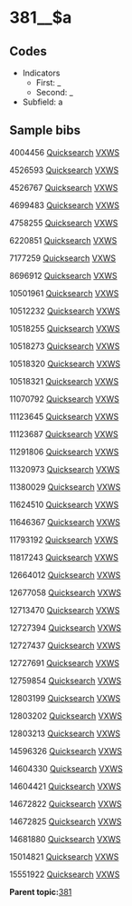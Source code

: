 # 381\_\_$a

## Codes

-   Indicators
    -   First: \_
    -   Second: \_
-   Subfield: a

## Sample bibs

4004456 [Quicksearch](https://search.library.yale.edu/catalog/4004456) [VXWS](http://prodorbis.library.yale.edu:7014/vxws/GetHoldingsService?bibId=4004456)

4526593 [Quicksearch](https://search.library.yale.edu/catalog/4526593) [VXWS](http://prodorbis.library.yale.edu:7014/vxws/GetHoldingsService?bibId=4526593)

4526767 [Quicksearch](https://search.library.yale.edu/catalog/4526767) [VXWS](http://prodorbis.library.yale.edu:7014/vxws/GetHoldingsService?bibId=4526767)

4699483 [Quicksearch](https://search.library.yale.edu/catalog/4699483) [VXWS](http://prodorbis.library.yale.edu:7014/vxws/GetHoldingsService?bibId=4699483)

4758255 [Quicksearch](https://search.library.yale.edu/catalog/4758255) [VXWS](http://prodorbis.library.yale.edu:7014/vxws/GetHoldingsService?bibId=4758255)

6220851 [Quicksearch](https://search.library.yale.edu/catalog/6220851) [VXWS](http://prodorbis.library.yale.edu:7014/vxws/GetHoldingsService?bibId=6220851)

7177259 [Quicksearch](https://search.library.yale.edu/catalog/7177259) [VXWS](http://prodorbis.library.yale.edu:7014/vxws/GetHoldingsService?bibId=7177259)

8696912 [Quicksearch](https://search.library.yale.edu/catalog/8696912) [VXWS](http://prodorbis.library.yale.edu:7014/vxws/GetHoldingsService?bibId=8696912)

10501961 [Quicksearch](https://search.library.yale.edu/catalog/10501961) [VXWS](http://prodorbis.library.yale.edu:7014/vxws/GetHoldingsService?bibId=10501961)

10512232 [Quicksearch](https://search.library.yale.edu/catalog/10512232) [VXWS](http://prodorbis.library.yale.edu:7014/vxws/GetHoldingsService?bibId=10512232)

10518255 [Quicksearch](https://search.library.yale.edu/catalog/10518255) [VXWS](http://prodorbis.library.yale.edu:7014/vxws/GetHoldingsService?bibId=10518255)

10518273 [Quicksearch](https://search.library.yale.edu/catalog/10518273) [VXWS](http://prodorbis.library.yale.edu:7014/vxws/GetHoldingsService?bibId=10518273)

10518320 [Quicksearch](https://search.library.yale.edu/catalog/10518320) [VXWS](http://prodorbis.library.yale.edu:7014/vxws/GetHoldingsService?bibId=10518320)

10518321 [Quicksearch](https://search.library.yale.edu/catalog/10518321) [VXWS](http://prodorbis.library.yale.edu:7014/vxws/GetHoldingsService?bibId=10518321)

11070792 [Quicksearch](https://search.library.yale.edu/catalog/11070792) [VXWS](http://prodorbis.library.yale.edu:7014/vxws/GetHoldingsService?bibId=11070792)

11123645 [Quicksearch](https://search.library.yale.edu/catalog/11123645) [VXWS](http://prodorbis.library.yale.edu:7014/vxws/GetHoldingsService?bibId=11123645)

11123687 [Quicksearch](https://search.library.yale.edu/catalog/11123687) [VXWS](http://prodorbis.library.yale.edu:7014/vxws/GetHoldingsService?bibId=11123687)

11291806 [Quicksearch](https://search.library.yale.edu/catalog/11291806) [VXWS](http://prodorbis.library.yale.edu:7014/vxws/GetHoldingsService?bibId=11291806)

11320973 [Quicksearch](https://search.library.yale.edu/catalog/11320973) [VXWS](http://prodorbis.library.yale.edu:7014/vxws/GetHoldingsService?bibId=11320973)

11380029 [Quicksearch](https://search.library.yale.edu/catalog/11380029) [VXWS](http://prodorbis.library.yale.edu:7014/vxws/GetHoldingsService?bibId=11380029)

11624510 [Quicksearch](https://search.library.yale.edu/catalog/11624510) [VXWS](http://prodorbis.library.yale.edu:7014/vxws/GetHoldingsService?bibId=11624510)

11646367 [Quicksearch](https://search.library.yale.edu/catalog/11646367) [VXWS](http://prodorbis.library.yale.edu:7014/vxws/GetHoldingsService?bibId=11646367)

11793192 [Quicksearch](https://search.library.yale.edu/catalog/11793192) [VXWS](http://prodorbis.library.yale.edu:7014/vxws/GetHoldingsService?bibId=11793192)

11817243 [Quicksearch](https://search.library.yale.edu/catalog/11817243) [VXWS](http://prodorbis.library.yale.edu:7014/vxws/GetHoldingsService?bibId=11817243)

12664012 [Quicksearch](https://search.library.yale.edu/catalog/12664012) [VXWS](http://prodorbis.library.yale.edu:7014/vxws/GetHoldingsService?bibId=12664012)

12677058 [Quicksearch](https://search.library.yale.edu/catalog/12677058) [VXWS](http://prodorbis.library.yale.edu:7014/vxws/GetHoldingsService?bibId=12677058)

12713470 [Quicksearch](https://search.library.yale.edu/catalog/12713470) [VXWS](http://prodorbis.library.yale.edu:7014/vxws/GetHoldingsService?bibId=12713470)

12727394 [Quicksearch](https://search.library.yale.edu/catalog/12727394) [VXWS](http://prodorbis.library.yale.edu:7014/vxws/GetHoldingsService?bibId=12727394)

12727437 [Quicksearch](https://search.library.yale.edu/catalog/12727437) [VXWS](http://prodorbis.library.yale.edu:7014/vxws/GetHoldingsService?bibId=12727437)

12727691 [Quicksearch](https://search.library.yale.edu/catalog/12727691) [VXWS](http://prodorbis.library.yale.edu:7014/vxws/GetHoldingsService?bibId=12727691)

12759854 [Quicksearch](https://search.library.yale.edu/catalog/12759854) [VXWS](http://prodorbis.library.yale.edu:7014/vxws/GetHoldingsService?bibId=12759854)

12803199 [Quicksearch](https://search.library.yale.edu/catalog/12803199) [VXWS](http://prodorbis.library.yale.edu:7014/vxws/GetHoldingsService?bibId=12803199)

12803202 [Quicksearch](https://search.library.yale.edu/catalog/12803202) [VXWS](http://prodorbis.library.yale.edu:7014/vxws/GetHoldingsService?bibId=12803202)

12803213 [Quicksearch](https://search.library.yale.edu/catalog/12803213) [VXWS](http://prodorbis.library.yale.edu:7014/vxws/GetHoldingsService?bibId=12803213)

14596326 [Quicksearch](https://search.library.yale.edu/catalog/14596326) [VXWS](http://prodorbis.library.yale.edu:7014/vxws/GetHoldingsService?bibId=14596326)

14604330 [Quicksearch](https://search.library.yale.edu/catalog/14604330) [VXWS](http://prodorbis.library.yale.edu:7014/vxws/GetHoldingsService?bibId=14604330)

14604421 [Quicksearch](https://search.library.yale.edu/catalog/14604421) [VXWS](http://prodorbis.library.yale.edu:7014/vxws/GetHoldingsService?bibId=14604421)

14672822 [Quicksearch](https://search.library.yale.edu/catalog/14672822) [VXWS](http://prodorbis.library.yale.edu:7014/vxws/GetHoldingsService?bibId=14672822)

14672825 [Quicksearch](https://search.library.yale.edu/catalog/14672825) [VXWS](http://prodorbis.library.yale.edu:7014/vxws/GetHoldingsService?bibId=14672825)

14681880 [Quicksearch](https://search.library.yale.edu/catalog/14681880) [VXWS](http://prodorbis.library.yale.edu:7014/vxws/GetHoldingsService?bibId=14681880)

15014821 [Quicksearch](https://search.library.yale.edu/catalog/15014821) [VXWS](http://prodorbis.library.yale.edu:7014/vxws/GetHoldingsService?bibId=15014821)

15551922 [Quicksearch](https://search.library.yale.edu/catalog/15551922) [VXWS](http://prodorbis.library.yale.edu:7014/vxws/GetHoldingsService?bibId=15551922)

**Parent topic:**[381](../../tags/381/381.md)

